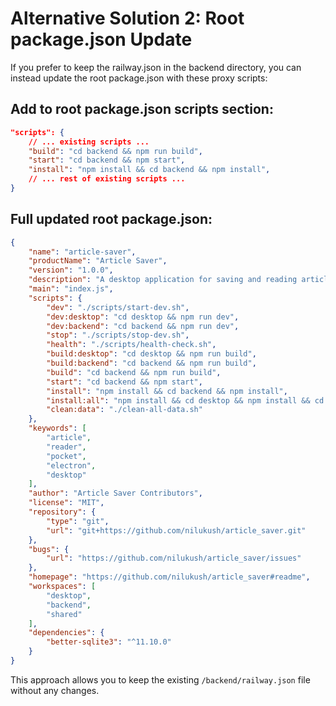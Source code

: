 # Alternative Solution 2: Root package.json Update

If you prefer to keep the railway.json in the backend directory, you can instead update the root package.json with these proxy scripts:

## Add to root package.json scripts section:

```json
"scripts": {
    // ... existing scripts ...
    "build": "cd backend && npm run build",
    "start": "cd backend && npm start",
    "install": "npm install && cd backend && npm install",
    // ... rest of existing scripts ...
}
```

## Full updated root package.json:

```json
{
    "name": "article-saver",
    "productName": "Article Saver",
    "version": "1.0.0",
    "description": "A desktop application for saving and reading articles, similar to Pocket",
    "main": "index.js",
    "scripts": {
        "dev": "./scripts/start-dev.sh",
        "dev:desktop": "cd desktop && npm run dev",
        "dev:backend": "cd backend && npm run dev",
        "stop": "./scripts/stop-dev.sh",
        "health": "./scripts/health-check.sh",
        "build:desktop": "cd desktop && npm run build",
        "build:backend": "cd backend && npm run build",
        "build": "cd backend && npm run build",
        "start": "cd backend && npm start",
        "install": "npm install && cd backend && npm install",
        "install:all": "npm install && cd desktop && npm install && cd ../backend && npm install",
        "clean:data": "./clean-all-data.sh"
    },
    "keywords": [
        "article",
        "reader",
        "pocket",
        "electron",
        "desktop"
    ],
    "author": "Article Saver Contributors",
    "license": "MIT",
    "repository": {
        "type": "git",
        "url": "git+https://github.com/nilukush/article_saver.git"
    },
    "bugs": {
        "url": "https://github.com/nilukush/article_saver/issues"
    },
    "homepage": "https://github.com/nilukush/article_saver#readme",
    "workspaces": [
        "desktop",
        "backend",
        "shared"
    ],
    "dependencies": {
        "better-sqlite3": "^11.10.0"
    }
}
```

This approach allows you to keep the existing `/backend/railway.json` file without any changes.